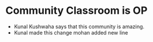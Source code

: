 # Community Classroom is OP

- Kunal Kushwaha says that this community is amazing.
- Kunal made this change
mohan added new line
